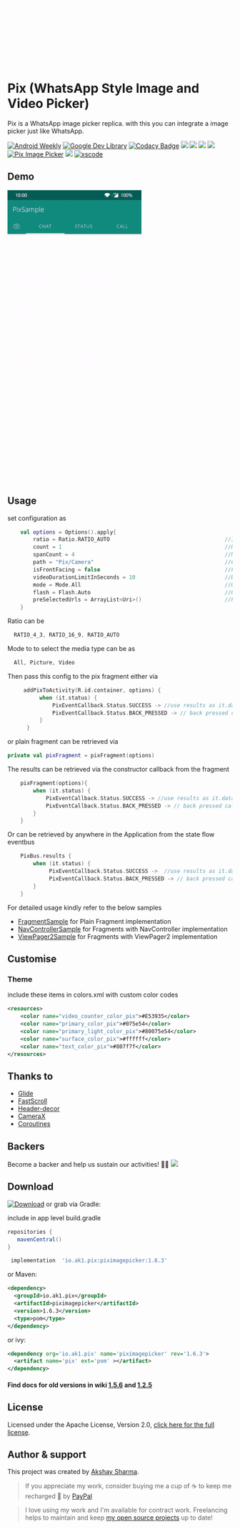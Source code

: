 ![Preview image](media/header.gif)

# Pix (WhatsApp Style Image and Video Picker)

Pix is a WhatsApp image picker replica. with this you can integrate a image picker just like WhatsApp.

[![Android Weekly](https://img.shields.io/badge/Featured%20in%20androidweekly.net-Issue%20%23476-blue.svg?style=flat-square)](https://androidweekly.net/issues/issue-476)
[![Google Dev Library](https://img.shields.io/badge/Google%20Dev%20Library-PixImagePicker-brightgreen.svg?style=flat-square)](https://devlibrary.withgoogle.com/products/android/repos/akshay2211-PixImagePicker)
[![Codacy Badge](https://api.codacy.com/project/badge/Grade/887abd593a5a499495c4f071accb132a)](https://app.codacy.com/app/akshay2211/PixImagePicker?utm_source=github.com&utm_medium=referral&utm_content=akshay2211/PixImagePicker&utm_campaign=Badge_Grade_Dashboard)
[![](https://img.shields.io/badge/Android%20Arsenal-PixImagePicker-blue.svg?style=flat-square)](https://android-arsenal.com/details/1/6935)
[![](https://img.shields.io/badge/Medium-Pix-black.svg?style=flat-square)](https://medium.com/@fxn769/pix-media-picker-android-library-1ec3c5e5f91a)
[![](https://img.shields.io/badge/API-16%2B-orange.svg?style=flat-square)](https://android-arsenal.com/api?level=16)
[![](https://img.shields.io/badge/Awesome%20Android-PixImagePicker-green.svg?style=flat-square)](https://android.libhunt.com/piximagepicker-alternatives)
[![Pix Image Picker](https://www.appbrain.com/stats/libraries/shield/pix-image-picker.svg)](https://www.appbrain.com/stats/libraries/details/pix-image-picker/pix-image-picker)
<img src="http://img.shields.io/liberapay/receives/akshay2211.svg?logo=liberapay">
[![xscode](https://img.shields.io/badge/Available%20on-xs%3Acode-blue?style=?style=plastic&logo=appveyor&logo=data:image/png;base64,iVBORw0KGgoAAAANSUhEUgAAAEAAAABACAMAAACdt4HsAAAAGXRFWHRTb2Z0d2FyZQBBZG9iZSBJbWFnZVJlYWR5ccllPAAAAAZQTFRF////////VXz1bAAAAAJ0Uk5T/wDltzBKAAAAlUlEQVR42uzXSwqAMAwE0Mn9L+3Ggtgkk35QwcnSJo9S+yGwM9DCooCbgn4YrJ4CIPUcQF7/XSBbx2TEz4sAZ2q1RAECBAiYBlCtvwN+KiYAlG7UDGj59MViT9hOwEqAhYCtAsUZvL6I6W8c2wcbd+LIWSCHSTeSAAECngN4xxIDSK9f4B9t377Wd7H5Nt7/Xz8eAgwAvesLRjYYPuUAAAAASUVORK5CYII=)](https://xscode.com/akshay2211/piximagepicker)

 
## Demo
![](media/two.gif)

## Usage
set configuration as
```kotlin
    val options = Options().apply{
        ratio = Ratio.RATIO_AUTO                                    //Image/video capture ratio
        count = 1                                                   //Number of images to restrict selection count
        spanCount = 4                                               //Number for columns in grid
        path = "Pix/Camera"                                         //Custom Path For media Storage
        isFrontFacing = false                                       //Front Facing camera on start
        videoDurationLimitInSeconds = 10                            //Duration for video recording
        mode = Mode.All                                             //Option to select only pictures or videos or both
        flash = Flash.Auto                                          //Option to select flash type
        preSelectedUrls = ArrayList<Uri>()                          //Pre selected Image Urls
    }

```
Ratio can be
```kotlin
  RATIO_4_3, RATIO_16_9, RATIO_AUTO
```
Mode to to select the media type can be as
```kotlin
  All, Picture, Video
```
Then pass this config to the pix fragment either via
```kotlin
     addPixToActivity(R.id.container, options) {
          when (it.status) {
              PixEventCallback.Status.SUCCESS -> //use results as it.data
              PixEventCallback.Status.BACK_PRESSED -> // back pressed called
          }
      }
```
or plain fragment can be retrieved via
```kotlin
private val pixFragment = pixFragment(options)
```
The results can be retrieved via the constructor callback from the fragment
```kotlin
    pixFragment(options){
        when (it.status) {
            PixEventCallback.Status.SUCCESS -> //use results as it.data
            PixEventCallback.Status.BACK_PRESSED -> // back pressed called
        }
    }
```
Or can be retrieved by anywhere in the Application from the state flow eventbus
```kotlin
    PixBus.results {
        when (it.status) {
             PixEventCallback.Status.SUCCESS ->  //use results as it.data
             PixEventCallback.Status.BACK_PRESSED -> // back pressed called
        }
    }
```
For detailed usage kindly refer to the below samples
 - [FragmentSample](app/src/main/java/io/ak1/pixsample/samples/FragmentSample.kt) for Plain Fragment implementation
 - [NavControllerSample](app/src/main/java/io/ak1/pixsample/samples/NavControllerSample.kt) for Fragments with NavController implementation
 - [ViewPager2Sample](app/src/main/java/io/ak1/pixsample/samples/ViewPager2Sample.kt) for Fragments with ViewPager2 implementation

## Customise
### Theme
include these items in colors.xml with custom color codes
```xml
<resources>
    <color name="video_counter_color_pix">#E53935</color>
    <color name="primary_color_pix">#075e54</color>
    <color name="primary_light_color_pix">#80075e54</color>
    <color name="surface_color_pix">#ffffff</color>
    <color name="text_color_pix">#807f7f</color>
</resources>
```

## Thanks to
  - [Glide]
  - [FastScroll]
  - [Header-decor]
  - [CameraX]
  - [Coroutines]

## Backers
Become a backer and help us sustain our activities! 🙏🙏
<a href="https://opencollective.com/piximagepicker#backers" target="_blank"><img src="https://opencollective.com/piximagepicker/backers.svg?width=890"></a>

## Download
[![Download](https://search.maven.org/artifact/io.ak1.pix/piximagepicker)](https://search.maven.org/artifact/io.ak1.pix/piximagepicker) or grab via Gradle:
 
include in app level build.gradle
 ```groovy
 repositories {
    mavenCentral()
 }
 ```
```groovy
 implementation  'io.ak1.pix:piximagepicker:1.6.3'
```
or Maven:
```xml
<dependency>
  <groupId>io.ak1.pix</groupId>
  <artifactId>piximagepicker</artifactId>
  <version>1.6.3</version>
  <type>pom</type>
</dependency>
```
or ivy:
```xml
<dependency org='io.ak1.pix' name='piximagepicker' rev='1.6.3'>
  <artifact name='pix' ext='pom' ></artifact>
</dependency>
```

#### Find docs for old versions in wiki [1.5.6](https://github.com/akshay2211/PixImagePicker/wiki/Documendation-ver-1.5.6) and [1.2.5](https://github.com/akshay2211/PixImagePicker/wiki/Documendation-ver-1.2.5)

## License
Licensed under the Apache License, Version 2.0, [click here for the full license](/LICENSE).

## Author & support
This project was created by [Akshay Sharma](https://akshay2211.github.io/).

> If you appreciate my work, consider buying me a cup of :coffee: to keep me recharged :metal: by [PayPal](https://www.paypal.me/akshay2211)

> I love using my work and I'm available for contract work. Freelancing helps to maintain and keep [my open source projects](https://github.com/akshay2211/) up to date!

[Glide]: <https://github.com/bumptech/glide>
[FastScroll]: <https://github.com/L4Digital/FastScroll>
[Header-decor]: <https://github.com/edubarr/header-decor>
[CameraX]: <https://developer.android.com/training/camerax>
[Coroutines]: <https://developer.android.com/kotlin/coroutines>
